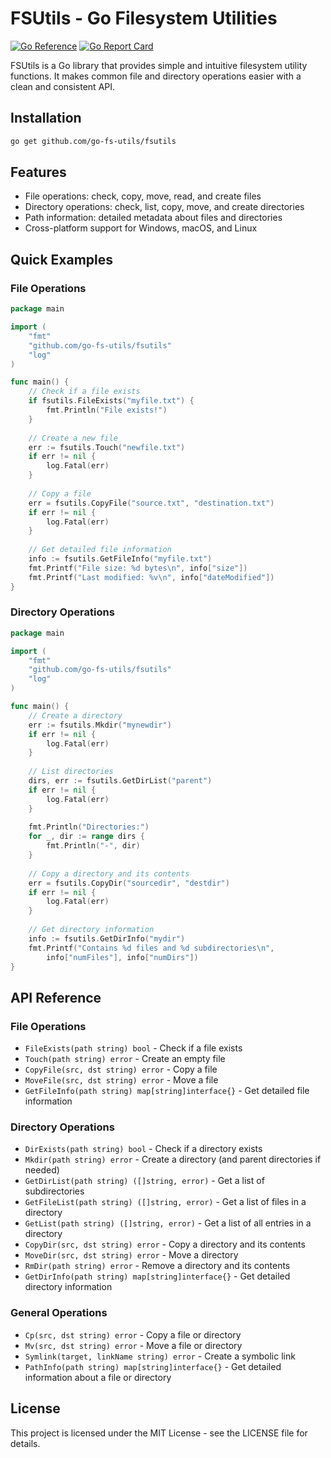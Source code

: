 # FSUtils - Go Filesystem Utilities

[![Go Reference](https://pkg.go.dev/badge/github.com/go-fs-utils/fsutils.svg)](https://pkg.go.dev/github.com/go-fs-utils/fsutils)
[![Go Report Card](https://goreportcard.com/badge/github.com/go-fs-utils/fsutils)](https://goreportcard.com/report/github.com/go-fs-utils/fsutils)

FSUtils is a Go library that provides simple and intuitive filesystem utility functions. It makes common file and directory operations easier with a clean and consistent API.

## Installation

```bash
go get github.com/go-fs-utils/fsutils
```

## Features

- File operations: check, copy, move, read, and create files
- Directory operations: check, list, copy, move, and create directories
- Path information: detailed metadata about files and directories
- Cross-platform support for Windows, macOS, and Linux

## Quick Examples

### File Operations

```go
package main

import (
    "fmt"
    "github.com/go-fs-utils/fsutils"
    "log"
)

func main() {
    // Check if a file exists
    if fsutils.FileExists("myfile.txt") {
        fmt.Println("File exists!")
    }
    
    // Create a new file
    err := fsutils.Touch("newfile.txt")
    if err != nil {
        log.Fatal(err)
    }
    
    // Copy a file
    err = fsutils.CopyFile("source.txt", "destination.txt")
    if err != nil {
        log.Fatal(err)
    }
    
    // Get detailed file information
    info := fsutils.GetFileInfo("myfile.txt")
    fmt.Printf("File size: %d bytes\n", info["size"])
    fmt.Printf("Last modified: %v\n", info["dateModified"])
}
```

### Directory Operations

```go
package main

import (
    "fmt"
    "github.com/go-fs-utils/fsutils"
    "log"
)

func main() {
    // Create a directory
    err := fsutils.Mkdir("mynewdir")
    if err != nil {
        log.Fatal(err)
    }
    
    // List directories
    dirs, err := fsutils.GetDirList("parent")
    if err != nil {
        log.Fatal(err)
    }
    
    fmt.Println("Directories:")
    for _, dir := range dirs {
        fmt.Println("-", dir)
    }
    
    // Copy a directory and its contents
    err = fsutils.CopyDir("sourcedir", "destdir")
    if err != nil {
        log.Fatal(err)
    }
    
    // Get directory information
    info := fsutils.GetDirInfo("mydir")
    fmt.Printf("Contains %d files and %d subdirectories\n", 
        info["numFiles"], info["numDirs"])
}
```

## API Reference

### File Operations

- `FileExists(path string) bool` - Check if a file exists
- `Touch(path string) error` - Create an empty file
- `CopyFile(src, dst string) error` - Copy a file
- `MoveFile(src, dst string) error` - Move a file
- `GetFileInfo(path string) map[string]interface{}` - Get detailed file information

### Directory Operations

- `DirExists(path string) bool` - Check if a directory exists
- `Mkdir(path string) error` - Create a directory (and parent directories if needed)
- `GetDirList(path string) ([]string, error)` - Get a list of subdirectories
- `GetFileList(path string) ([]string, error)` - Get a list of files in a directory
- `GetList(path string) ([]string, error)` - Get a list of all entries in a directory
- `CopyDir(src, dst string) error` - Copy a directory and its contents
- `MoveDir(src, dst string) error` - Move a directory
- `RmDir(path string) error` - Remove a directory and its contents
- `GetDirInfo(path string) map[string]interface{}` - Get detailed directory information

### General Operations

- `Cp(src, dst string) error` - Copy a file or directory
- `Mv(src, dst string) error` - Move a file or directory
- `Symlink(target, linkName string) error` - Create a symbolic link
- `PathInfo(path string) map[string]interface{}` - Get detailed information about a file or directory

## License

This project is licensed under the MIT License - see the LICENSE file for details.
